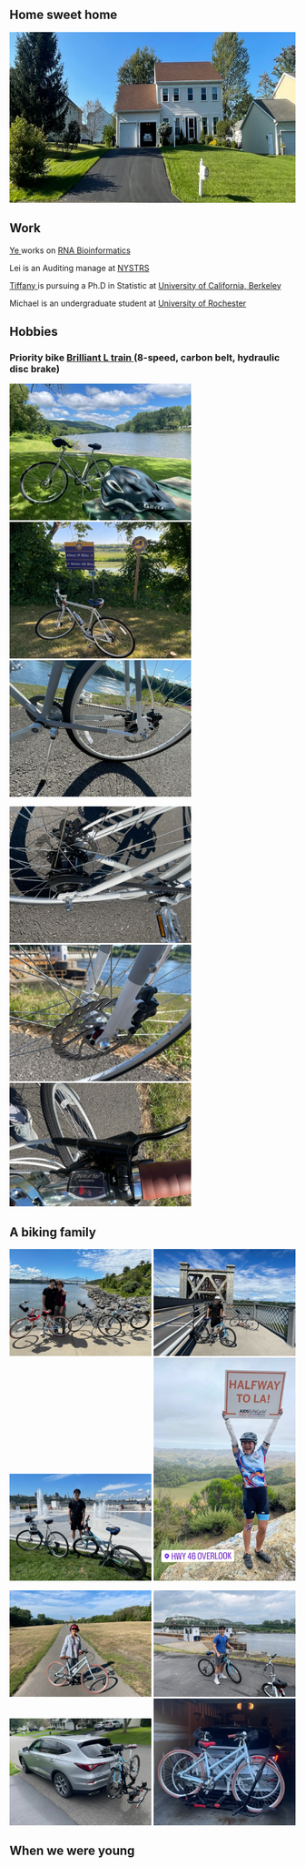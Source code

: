 
<html>
 
<!-- <link rel="stylesheet", href="dingfamily.css" /> -->
 
<body>
<h2> <b> Home sweet home </b> </h2>


<img src="House_19Runnel.jpg" alt="Ding home page" width="1200" height="300">

<h2> <b> Work </b> </h2>
<p> <a href="https://www.albany.edu/sph/faculty/ye-ding" > Ye </a>  works on <a href="https://sfoldrna.github.io"> RNA Bioinformatics </a></p>
<p> Lei is an Auditing manage at <a href="https://www.nystrs.org"> NYSTRS </a></p> 
<p> <a href="https://tiffanyding.github.io"> Tiffany  </a> is pursuing a Ph.D in Statistic at 
   <a href="https://statistics.berkeley.edu"> University of California, Berkeley  </a> </p>
<p> Michael is an undergraduate student at <a href="https://www.rochester.edu "> University of Rochester </a> </p>

<h2> <b> Hobbies </b> </h2>
<h3> <b> Priority bike   
<a href="https://www.prioritybicycles.com/products/ltrain">Brilliant L train </a> (8-speed, carbon belt, hydraulic disc brake)   </b> </h3>
<p float="left">
  <img src="/Ye_bike2.jpg" width="320" />
  <img src="/Ye_bike.jpg" width="320" /> 
  <img src="/Ye_bike_belt.jpg" width="320" />
</p> 
<p float="left">
  <img src="/Ye_bike_gearbox.jpg" width="320" />
  <img src="/Ye_bike_hdisc.jpg" width="320" /> 
  <img src="/Ye_bike_8speed.jpg" width="320" />
</p> 
<h2> <b> A biking family </b> </h2>
<p float="left">
  <img src="/quebec_le_lei.jpg" width="250" />
  <img src="/quebec_lele1.jpg" width="250" /> 
  <img src="/quebec_lele2.jpg" width="250" />
  <img src="/tif_halfway.jpg" width="250" />
</p> 
<p float="left">
  <img src="/Lei_Albany.jpg" width="250" />
  <img src="/lele_lock8.jpg" width="250" /> 
  <img src="/MDX_1bike.jpg" width="250" />
  <img src="/MDX_2bikes.jpg" width="250" />
</p> 

<h2> <b> When we were young </b> </h2>

</body>
</html>
